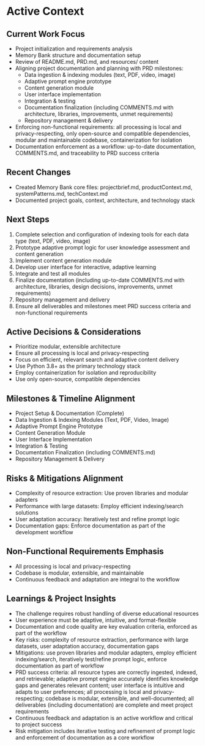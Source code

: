 # Active Context

## Current Work Focus

- Project initialization and requirements analysis
- Memory Bank structure and documentation setup
- Review of README.md, PRD.md, and resources/ content
- Aligning project documentation and planning with PRD milestones:
  - Data ingestion & indexing modules (text, PDF, video, image)
  - Adaptive prompt engine prototype
  - Content generation module
  - User interface implementation
  - Integration & testing
  - Documentation finalization (including COMMENTS.md with architecture, libraries, improvements, unmet requirements)
  - Repository management & delivery
- Enforcing non-functional requirements: all processing is local and privacy-respecting, only open-source and compatible
  dependencies, modular and maintainable codebase, containerization for isolation
- Documentation enforcement as a workflow: up-to-date documentation, COMMENTS.md, and traceability to PRD success
  criteria

## Recent Changes

- Created Memory Bank core files: projectbrief.md, productContext.md, systemPatterns.md, techContext.md
- Documented project goals, context, architecture, and technology stack

## Next Steps

1. Complete selection and configuration of indexing tools for each data type (text, PDF, video, image)
2. Prototype adaptive prompt logic for user knowledge assessment and content generation
3. Implement content generation module
4. Develop user interface for interactive, adaptive learning
5. Integrate and test all modules
6. Finalize documentation (including up-to-date COMMENTS.md with architecture, libraries, design decisions,
   improvements, unmet requirements)
7. Repository management and delivery
8. Ensure all deliverables and milestones meet PRD success criteria and non-functional requirements

## Active Decisions & Considerations

- Prioritize modular, extensible architecture
- Ensure all processing is local and privacy-respecting
- Focus on efficient, relevant search and adaptive content delivery
- Use Python 3.8+ as the primary technology stack
- Employ containerization for isolation and reproducibility
- Use only open-source, compatible dependencies

## Milestones & Timeline Alignment

- Project Setup & Documentation (Complete)
- Data Ingestion & Indexing Modules (Text, PDF, Video, Image)
- Adaptive Prompt Engine Prototype
- Content Generation Module
- User Interface Implementation
- Integration & Testing
- Documentation Finalization (including COMMENTS.md)
- Repository Management & Delivery

## Risks & Mitigations Alignment

- Complexity of resource extraction: Use proven libraries and modular adapters
- Performance with large datasets: Employ efficient indexing/search solutions
- User adaptation accuracy: Iteratively test and refine prompt logic
- Documentation gaps: Enforce documentation as part of the development workflow

## Non-Functional Requirements Emphasis

- All processing is local and privacy-respecting
- Codebase is modular, extensible, and maintainable
- Continuous feedback and adaptation are integral to the workflow

## Learnings & Project Insights

- The challenge requires robust handling of diverse educational resources
- User experience must be adaptive, intuitive, and format-flexible
- Documentation and code quality are key evaluation criteria, enforced as part of the workflow
- Key risks: complexity of resource extraction, performance with large datasets, user adaptation accuracy, documentation
  gaps
- Mitigations: use proven libraries and modular adapters, employ efficient indexing/search, iteratively test/refine
  prompt logic, enforce documentation as part of workflow
- PRD success criteria: all resource types are correctly ingested, indexed, and retrievable; adaptive prompt engine
  accurately identifies knowledge gaps and generates relevant content; user interface is intuitive and adapts to user
  preferences; all processing is local and privacy-respecting; codebase is modular, extensible, and well-documented; all
  deliverables (including documentation) are complete and meet project requirements
- Continuous feedback and adaptation is an active workflow and critical to project success
- Risk mitigation includes iterative testing and refinement of prompt logic and enforcement of documentation as a core
  workflow
